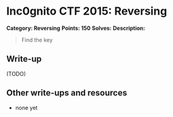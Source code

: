 # Inc0gnito CTF 2015: Reversing

**Category: Reversing** 
**Points: 150** 
**Solves:** 
**Description:**

> Find the key


## Write-up

(TODO)

## Other write-ups and resources

* none yet
